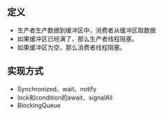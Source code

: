 ## 定义

- 生产者生产数据到缓冲区中，消费者从缓冲区取数据
- 如果缓冲区已经满了，那么生产者线程阻塞。
- 如果缓冲区为空，那么消费者线程阻塞。

## 实现方式

- Synchronized、wait、notify
- lock和condition的await、signalAll
- BlockingQueue